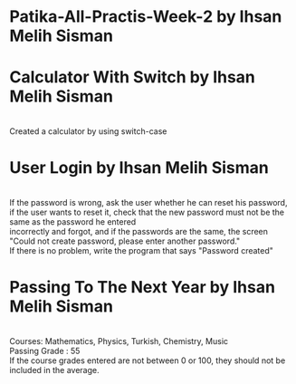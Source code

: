 # Patika-All-Practis-Week-2  by Ihsan Melih Sisman

# Calculator With Switch  by Ihsan Melih Sisman

<br> Created a calculator by using switch-case

# User Login by Ihsan Melih Sisman
<br> If the password is wrong, ask the user whether he can reset his password,
<br>if the user wants to reset it, check that the new password must not be the same as the password he entered
<br> incorrectly and forgot, and if the passwords are the same, the screen "Could not create password, please enter another password."
<br> If there is no problem, write the program that says "Password created"

# Passing To The Next Year by Ihsan Melih Sisman  
<br> Courses: Mathematics, Physics, Turkish, Chemistry, Music
<br> Passing Grade : 55
<br> If the course grades entered are not between 0 or 100, they should not be included in the average.

